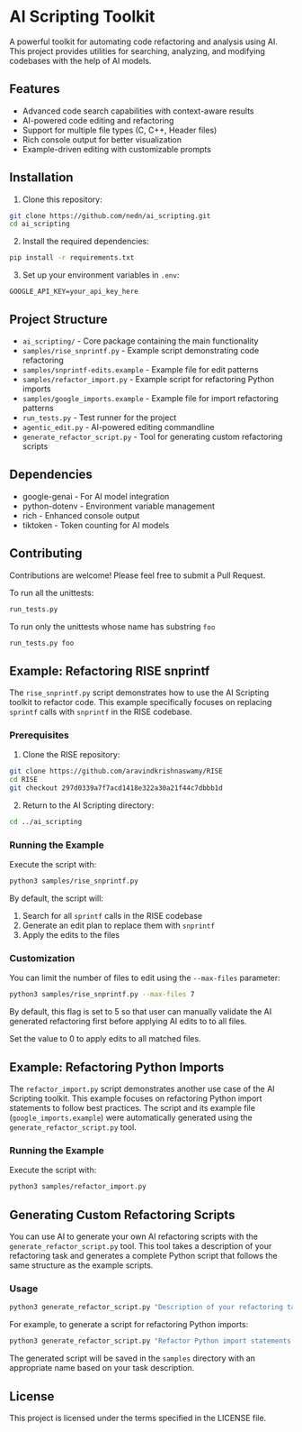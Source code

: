 # AI Scripting Toolkit

A powerful toolkit for automating code refactoring and analysis using AI. This project provides utilities for searching, analyzing, and modifying codebases with the help of AI models.

## Features

- Advanced code search capabilities with context-aware results
- AI-powered code editing and refactoring
- Support for multiple file types (C, C++, Header files)
- Rich console output for better visualization
- Example-driven editing with customizable prompts

## Installation

1. Clone this repository:
```bash
git clone https://github.com/nedn/ai_scripting.git
cd ai_scripting
```

2. Install the required dependencies:
```bash
pip install -r requirements.txt
```

3. Set up your environment variables in `.env`:
```
GOOGLE_API_KEY=your_api_key_here
```

## Project Structure

- `ai_scripting/` - Core package containing the main functionality
- `samples/rise_snprintf.py` - Example script demonstrating code refactoring
- `samples/snprintf-edits.example` - Example file for edit patterns
- `samples/refactor_import.py` - Example script for refactoring Python imports
- `samples/google_imports.example` - Example file for import refactoring patterns
- `run_tests.py` - Test runner for the project
- `agentic_edit.py` - AI-powered editing commandline
- `generate_refactor_script.py` - Tool for generating custom refactoring scripts

## Dependencies

- google-genai - For AI model integration
- python-dotenv - Environment variable management
- rich - Enhanced console output
- tiktoken - Token counting for AI models

## Contributing

Contributions are welcome! Please feel free to submit a Pull Request.

To run all the unittests:
```bash
run_tests.py
```

To run only the unittests whose name has substring `foo`

```bash
run_tests.py foo
```

## Example: Refactoring RISE snprintf

The `rise_snprintf.py` script demonstrates how to use the AI Scripting toolkit to refactor code. This example specifically focuses on replacing `sprintf` calls with `snprintf` in the RISE codebase.

### Prerequisites

1. Clone the RISE repository:
```bash
git clone https://github.com/aravindkrishnaswamy/RISE
cd RISE
git checkout 297d0339a7f7acd1418e322a30a21f44c7dbbb1d
```

2. Return to the AI Scripting directory:
```bash
cd ../ai_scripting
```

### Running the Example

Execute the script with:
```bash
python3 samples/rise_snprintf.py
```

By default, the script will:
1. Search for all `sprintf` calls in the RISE codebase
2. Generate an edit plan to replace them with `snprintf`
3. Apply the edits to the files

### Customization

You can limit the number of files to edit using the `--max-files` parameter:
```bash
python3 samples/rise_snprintf.py --max-files 7
```

By default, this flag is set to 5 so that user can manually validate the AI
generated refactoring first before applying AI edits to to all files.

Set the value to 0 to apply edits to all matched files.

## Example: Refactoring Python Imports

The `refactor_import.py` script demonstrates another use case of the AI Scripting toolkit. This example focuses on refactoring Python import statements to follow best practices. The script and its example file (`google_imports.example`) were automatically generated using the `generate_refactor_script.py` tool.

### Running the Example

Execute the script with:
```bash
python3 samples/refactor_import.py
```

## Generating Custom Refactoring Scripts

You can use AI to generate your own AI refactoring scripts with the `generate_refactor_script.py` tool. This tool takes a description of your refactoring task and generates a complete Python script that follows the same structure as the example scripts.

### Usage

```bash
python3 generate_refactor_script.py "Description of your refactoring task"
```

For example, to generate a script for refactoring Python imports:
```bash
python3 generate_refactor_script.py "Refactor Python import statements to follow best practices"
```

The generated script will be saved in the `samples` directory with an appropriate name based on your task description.


## License

This project is licensed under the terms specified in the LICENSE file.
